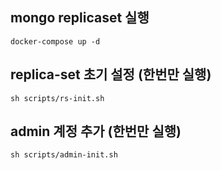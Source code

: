 ## mongo replicaset 실행     

```
docker-compose up -d
```

## replica-set 초기 설정 (한번만 실행)   

```
sh scripts/rs-init.sh
```    

## admin 계정 추가 (한번만 실행)    

```
sh scripts/admin-init.sh
```         


